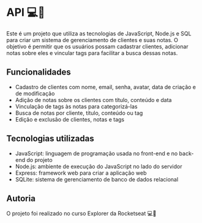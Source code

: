 # API 💻🎇

Este é um projeto que utiliza as tecnologias de JavaScript, Node.js e SQL para criar um sistema de gerenciamento de clientes e suas notas. O objetivo é permitir que os usuários possam cadastrar clientes, adicionar notas sobre eles e vincular tags para facilitar a busca dessas notas.

## Funcionalidades

- Cadastro de clientes com nome, email, senha, avatar, data de criação e de modificação
- Adição de notas sobre os clientes com título, conteúdo e data
- Vinculação de tags às notas para categorizá-las
- Busca de notas por cliente, título, conteúdo ou tag
- Edição e exclusão de clientes, notas e tags

## Tecnologias utilizadas 

- JavaScript: linguagem de programação usada no front-end e no back-end do projeto
- Node.js: ambiente de execução do JavaScript no lado do servidor
- Express: framework web para criar a aplicação web
- SQLite: sistema de gerenciamento de banco de dados relacional

## Autoria
O projeto foi realizado no curso Explorer da Rocketseat 💻🚀
